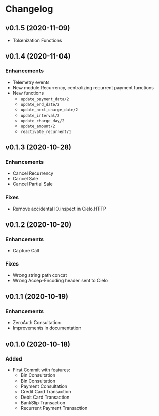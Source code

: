 # Changelog

## v0.1.5 (2020-11-09)
* Tokenization Functions

## v0.1.4 (2020-11-04)

### Enhancements
* Telemetry events
* New module Recurrency, centralizing recurrent payment functions
* New functions
    - `update_payment_data/2`
    - `update_end_date/2`
    - `update_next_charge_date/2`
    - `update_interval/2`
    - `update_charge_day/2`
    - `update_amount/2`
    - `reactivate_recurrent/1`

## v0.1.3 (2020-10-28)

### Enhancements
* Cancel Recurrency
* Cancel Sale
* Cancel Partial Sale

### Fixes
* Remove accidental IO.inspect in Cielo.HTTP

## v0.1.2 (2020-10-20)

### Enhancements
* Capture Call

### Fixes
* Wrong string path concat
* Wrong Accep-Encoding header sent to Cielo

## v0.1.1 (2020-10-19)

### Enhancements
* ZeroAuth Consultation
* Improvements in documentation

## v0.1.0 (2020-10-18)

### Added

* First Commit with features:
    * Bin Consultation
    * Bin Consultation
    * Payment Consultation
    * Credit Card Transaction
    * Debit Card Transaction
    * BankSlip Transaction
    * Recurrent Payment Transaction